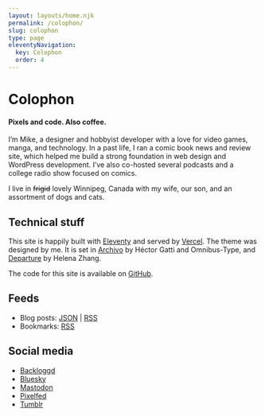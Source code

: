 ```yaml
---
layout: layouts/home.njk
permalink: /colophon/
slug: colophon
type: page
eleventyNavigation:
  key: Colophon
  order: 4
---
```


# Colophon

#### Pixels and code. Also coffee.

I’m Mike, a designer and hobbyist developer with a love for video games, manga, and technology. In a past life, I ran a comic book news and review site, which helped me build a strong foundation in web design and WordPress development. I’ve also co-hosted several podcasts and a college radio show focused on comics.

I live in ~~frigid~~ lovely Winnipeg, Canada with my wife, our son, and an assortment of dogs and cats.

## Technical stuff

This site is happily built with [Eleventy](https://11ty.dev) and served by [Vercel](https://vercel.com). The theme was designed by me. It is set in [Archivo](https://www.omnibus-type.com/fonts/archivo/) by Héctor Gatti and Omnibus-Type, and [Departure](https://departuremono.com) by Helena Zhang.

The code for this site is available on [GitHub](https://github.com/heymikehaynes/crashthearcade).

## Feeds

* Blog posts: [JSON](/feed/feed.json) | [RSS](/feed/feed.xml)
* Bookmarks: [RSS](https://saved.crashthearcade.com/feeds/shared)

## Social media

* [Backloggd](https://www.backloggd.com/u/crashthearcade/)
* [Bluesky](https://bsky.app/profile/crashthearcade.com)
* [Mastodon](https://social.lol/@crashthearcade)
* [Pixelfed](https://pixelfed.social/crashthearcade)
* [Tumblr](https://www.tumblr.com/crashthearcade)
